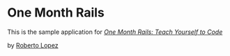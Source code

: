 # One Month Rails

This is the sample application for 
[*One Month Rails: Teach Yourself to Code*](http://onemonthrails.com)

by [Roberto Lopez](http://futurostudio.com)